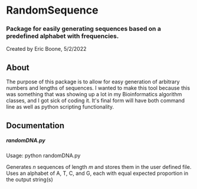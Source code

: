 # RandomSequence
### Package for easily generating sequences based on a predefined alphabet with frequencies.

Created by 
Eric Boone, 5/2/2022

## About

The purpose of this package is to allow for easy generation of arbitrary numbers and lengths
of sequences. I wanted to make this tool because this was something that was showing up a lot in
my Bioinformatics algorithm classes, and I got sick of coding it. It's final form will have both command
line as well as python scripting functionality.

## Documentation

##### randomDNA.py
Usage: python randomDNA.py <output file> <number of seq.> <length of seq.>

Generates *n* sequences of length *m* and stores them in the user defined file. Uses an alphabet of
A, T, C, and G, each with equal expected proportion in the output string(s)
